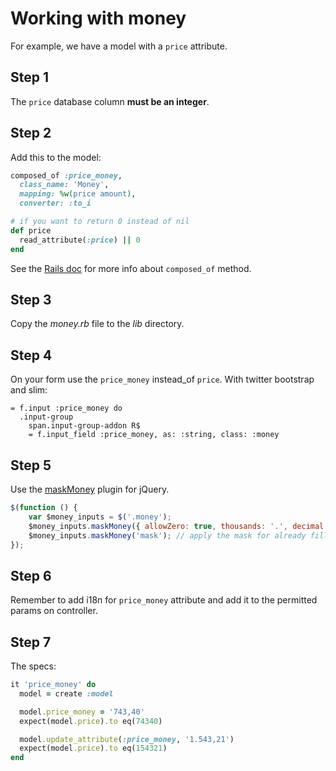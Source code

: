# Working with money

For example, we have a model with a `price` attribute.

## Step 1

The `price` database column **must be an integer**.

## Step 2

Add this to the model:

``` ruby
composed_of :price_money,
  class_name: 'Money',
  mapping: %w(price amount),
  converter: :to_i

# if you want to return 0 instead of nil
def price
  read_attribute(:price) || 0
end
```

See the [Rails doc](http://goo.gl/mMqnx) for more info about `composed_of` method.

## Step 3

Copy the *money.rb* file to the *lib* directory.

## Step 4

On your form use the `price_money` instead_of `price`. With twitter bootstrap and slim:

``` text
= f.input :price_money do
  .input-group
    span.input-group-addon R$
    = f.input_field :price_money, as: :string, class: :money
```

## Step 5

Use the [maskMoney](http://plentz.github.com/jquery-maskmoney) plugin for jQuery.

``` javascript
$(function () {
    var $money_inputs = $('.money');
    $money_inputs.maskMoney({ allowZero: true, thousands: '.', decimal: ',' });
    $money_inputs.maskMoney('mask'); // apply the mask for already filled inputs
});
```

## Step 6

Remember to add i18n for `price_money` attribute and add it to the permitted params on controller.

## Step 7

The specs:

``` ruby
it 'price_money' do
  model = create :model

  model.price_money = '743,40'
  expect(model.price).to eq(74340)

  model.update_attribute(:price_money, '1.543,21')
  expect(model.price).to eq(154321)
end
```